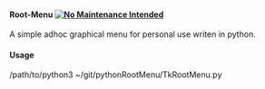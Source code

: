 #### Root-Menu [![No Maintenance Intended](http://unmaintained.tech/badge.svg)](http://unmaintained.tech/)
A simple adhoc graphical menu for personal use writen in python.

#### Usage
/path/to/python3 ~/git/pythonRootMenu/TkRootMenu.py

